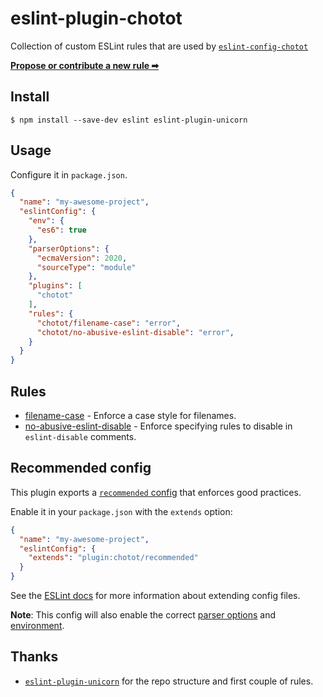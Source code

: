 # eslint-plugin-chotot

Collection of custom ESLint rules that are used by [`eslint-config-chotot`](https://github.com/chototoss/chotot-web-standards)

[**Propose or contribute a new rule ➡**](.github/contributing.md)

## Install

```console
$ npm install --save-dev eslint eslint-plugin-unicorn
```

## Usage

Configure it in `package.json`.

```json
{
  "name": "my-awesome-project",
  "eslintConfig": {
    "env": {
      "es6": true
    },
    "parserOptions": {
      "ecmaVersion": 2020,
      "sourceType": "module"
    },
    "plugins": [
      "chotot"
    ],
    "rules": {
      "chotot/filename-case": "error",
      "chotot/no-abusive-eslint-disable": "error",
    }
  }
}
```

## Rules

- [filename-case](docs/rules/filename-case.md) - Enforce a case style for filenames.
- [no-abusive-eslint-disable](docs/rules/no-abusive-eslint-disable.md) - Enforce specifying rules to disable in `eslint-disable` comments.

## Recommended config

This plugin exports a [`recommended` config](index.js) that enforces good practices.

Enable it in your `package.json` with the `extends` option:

```json
{
  "name": "my-awesome-project",
  "eslintConfig": {
    "extends": "plugin:chotot/recommended"
  }
}
```

See the [ESLint docs](https://eslint.org/docs/user-guide/configuring#extending-configuration-files) for more information about extending config files.

**Note**: This config will also enable the correct [parser options](https://eslint.org/docs/user-guide/configuring#specifying-parser-options) and [environment](https://eslint.org/docs/user-guide/configuring#specifying-environments).

## Thanks

- [`eslint-plugin-unicorn`](https://github.com/sindresorhus/eslint-plugin-unicorn) for the repo structure and first couple of rules.
